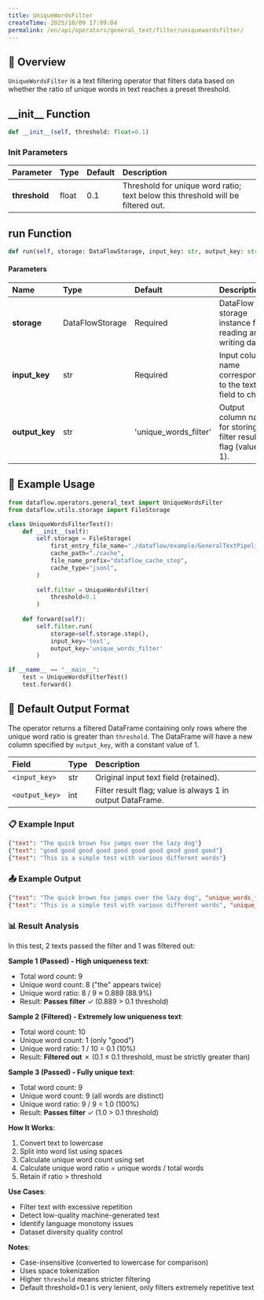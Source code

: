 ```yaml
---
title: UniqueWordsFilter
createTime: 2025/10/09 17:09:04
permalink: /en/api/operators/general_text/filter/uniquewordsfilter/
---
```


## 📘 Overview

`UniqueWordsFilter` is a text filtering operator that filters data based on whether the ratio of unique words in text reaches a preset threshold.

## \_\_init\_\_ Function

```python
def __init__(self, threshold: float=0.1)
```

### Init Parameters

| Parameter | Type | Default | Description |
| :------------ | :---- | :------ | :--------------------------------------------------- |
| **threshold** | float | 0.1 | Threshold for unique word ratio; text below this threshold will be filtered out. |

## run Function

```python
def run(self, storage: DataFlowStorage, input_key: str, output_key: str='unique_words_filter')
```

#### Parameters

| Name | Type | Default | Description |
| :----------- | :---------------- | :------------------------ | :--------------------------------------- |
| **storage** | DataFlowStorage | Required | DataFlow storage instance for reading and writing data. |
| **input_key** | str | Required | Input column name corresponding to the text field to check. |
| **output_key** | str | 'unique_words_filter' | Output column name for storing filter result flag (value of 1). |

## 🧠 Example Usage

```python
from dataflow.operators.general_text import UniqueWordsFilter
from dataflow.utils.storage import FileStorage

class UniqueWordsFilterTest():
    def __init__(self):
        self.storage = FileStorage(
            first_entry_file_name="./dataflow/example/GeneralTextPipeline/unique_words_test_input.jsonl",
            cache_path="./cache",
            file_name_prefix="dataflow_cache_step",
            cache_type="jsonl",
        )
        
        self.filter = UniqueWordsFilter(
            threshold=0.1
        )
        
    def forward(self):
        self.filter.run(
            storage=self.storage.step(),
            input_key='text',
            output_key='unique_words_filter'
        )

if __name__ == "__main__":
    test = UniqueWordsFilterTest()
    test.forward()
```

## 🧾 Default Output Format

The operator returns a filtered DataFrame containing only rows where the unique word ratio is greater than `threshold`. The DataFrame will have a new column specified by `output_key`, with a constant value of 1.

| Field | Type | Description |
| :---------------- | :---- | :----------------------------------------------- |
| `<input_key>` | str | Original input text field (retained). |
| `<output_key>` | int | Filter result flag; value is always 1 in output DataFrame. |

### 📋 Example Input

```json
{"text": "The quick brown fox jumps over the lazy dog"}
{"text": "good good good good good good good good good good"}
{"text": "This is a simple test with various different words"}
```

### 📤 Example Output

```json
{"text": "The quick brown fox jumps over the lazy dog", "unique_words_filter": 1}
{"text": "This is a simple test with various different words", "unique_words_filter": 1}
```

### 📊 Result Analysis

In this test, 2 texts passed the filter and 1 was filtered out:

**Sample 1 (Passed) - High uniqueness text**:
- Total word count: 9
- Unique word count: 8 ("the" appears twice)
- Unique word ratio: 8 / 9 ≈ 0.889 (88.9%)
- Result: **Passes filter** ✓ (0.889 > 0.1 threshold)

**Sample 2 (Filtered) - Extremely low uniqueness text**:
- Total word count: 10
- Unique word count: 1 (only "good")
- Unique word ratio: 1 / 10 = 0.1 (10%)
- Result: **Filtered out** ✗ (0.1 ≤ 0.1 threshold, must be strictly greater than)

**Sample 3 (Passed) - Fully unique text**:
- Total word count: 9
- Unique word count: 9 (all words are distinct)
- Unique word ratio: 9 / 9 = 1.0 (100%)
- Result: **Passes filter** ✓ (1.0 > 0.1 threshold)

**How It Works**:
1. Convert text to lowercase
2. Split into word list using spaces
3. Calculate unique word count using set
4. Calculate unique word ratio = unique words / total words
5. Retain if ratio > threshold

**Use Cases**:
- Filter text with excessive repetition
- Detect low-quality machine-generated text
- Identify language monotony issues
- Dataset diversity quality control

**Notes**:
- Case-insensitive (converted to lowercase for comparison)
- Uses space tokenization
- Higher `threshold` means stricter filtering
- Default threshold=0.1 is very lenient, only filters extremely repetitive text
